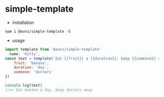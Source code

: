 # simple-template

* installation
```shell
npm i @aunz/simple-template -S
```

* usage
```jsx
import template from '@aunz/simple-template'
  name: 'Kitty',
const text = template(`Eat {{fruit}} a {{duration}}, keep {{someone}} away`, {
	fruit: 'banana',
	duration: 'day',
	someone: 'doctors'
})

console.log(text)
//=> Eat banana a day, keep doctors away
